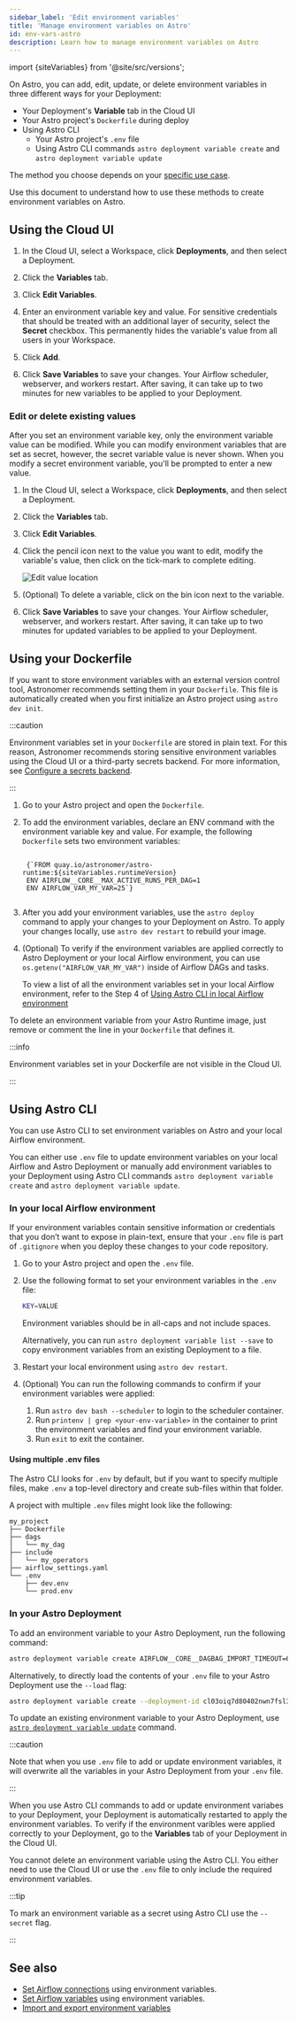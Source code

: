 ```yaml
---
sidebar_label: 'Edit environment variables'
title: 'Manage environment variables on Astro'
id: env-vars-astro
description: Learn how to manage environment variables on Astro
---
```


import {siteVariables} from '@site/src/versions';

On Astro, you can add, edit, update, or delete environment variables in three different ways for your Deployment:

- Your Deployment's **Variable** tab in the Cloud UI
- Your Astro project's `Dockerfile` during deploy
- Using Astro CLI
    - Your Astro project's `.env` file
    - Using Astro CLI commands `astro deployment variable create` and `astro deployment variable update`

The method you choose depends on your [specific use case](environment-variables.md#choose-the-strategy-to-manage-environment-variables). 

Use this document to understand how to use these methods to create environment variables on Astro.

## Using the Cloud UI

1. In the Cloud UI, select a Workspace, click **Deployments**, and then select a Deployment.

2. Click the **Variables** tab.

3. Click **Edit Variables**.

4. Enter an environment variable key and value. For sensitive credentials that should be treated with an additional layer of security, select the **Secret** checkbox. This permanently hides the variable's value from all users in your Workspace.

5. Click **Add**.

6. Click **Save Variables** to save your changes. Your Airflow scheduler, webserver, and workers restart. After saving, it can take up to two minutes for new variables to be applied to your Deployment.

### Edit or delete existing values

After you set an environment variable key, only the environment variable value can be modified. While you can modify environment variables that are set as secret, however, the secret variable value is never shown. When you modify a secret environment variable, you'll be prompted to enter a new value.

1. In the Cloud UI, select a Workspace, click **Deployments**, and then select a Deployment.

2. Click the **Variables** tab.

3. Click **Edit Variables**. 

4. Click the pencil icon next to the value you want to edit, modify the variable's value, then click on the tick-mark to complete editing.

    ![Edit value location](/img/docs/variable-pencil.png)

5. (Optional) To delete a variable, click on the bin icon next to the variable.

6. Click **Save Variables** to save your changes. Your Airflow scheduler, webserver, and workers restart. After saving, it can take up to two minutes for updated variables to be applied to your Deployment.

## Using your Dockerfile

If you want to store environment variables with an external version control tool, Astronomer recommends setting them in your `Dockerfile`. This file is automatically created when you first initialize an Astro project using `astro dev init`.

:::caution

Environment variables set in your `Dockerfile` are stored in plain text. For this reason, Astronomer recommends storing sensitive environment variables using the Cloud UI or a third-party secrets backend. For more information, see [Configure a secrets backend](secrets-backend.md).

:::

1. Go to your Astro project and open the `Dockerfile`.

2. To add the environment variables, declare an ENV command with the environment variable key and value. For example, the following `Dockerfile` sets two environment variables:

    <pre><code parentName="pre">
    {`FROM quay.io/astronomer/astro-runtime:${siteVariables.runtimeVersion}
    ENV AIRFLOW__CORE__MAX_ACTIVE_RUNS_PER_DAG=1
    ENV AIRFLOW_VAR_MY_VAR=25`}
    </code></pre>

3. After you add your environment variables, use the `astro deploy` command to apply your changes to your Deployment on Astro. To apply your changes locally, use `astro dev restart` to rebuild your image.

4. (Optional) To verify if the environment variables are applied correctly to Astro Deployment or your local Airflow environment, you can use `os.getenv("AIRFLOW_VAR_MY_VAR")` inside of Airflow DAGs and tasks.

    To view a list of all the environment variables set in your local Airflow environment, refer to the Step 4 of [Using Astro CLI in local Airflow environment](#in-your-local-airflow-environment)

To delete an environment variable from your Astro Runtime image, just remove or comment the line in your `Dockerfile` that defines it.

:::info

Environment variables set in your Dockerfile are not visible in the Cloud UI.

:::

## Using Astro CLI

You can use Astro CLI to set environment variables on Astro and your local Airflow environment. 

You can either use `.env` file to update environment variables on your local Airflow and Astro Deployment or manually add environment variables to your Deployment using Astro CLI commands `astro deployment variable create` and `astro deployment variable update`.


### In your local Airflow environment

If your environment variables contain sensitive information or credentials that you don’t want to expose in plain-text, ensure that your `.env` file is part of `.gitignore` when you deploy these changes to your code repository.

1. Go to your Astro project and open the `.env` file.

2. Use the following format to set your environment variables in the `.env` file:

    ```bash
    KEY=VALUE
    ```

    Environment variables should be in all-caps and not include spaces.

    Alternatively, you can run `astro deployment variable list --save` to copy environment variables from an existing Deployment to a file.

3. Restart your local environment using `astro dev restart`.

4. (Optional) You can run the following commands to confirm if your environment variables were applied:

    1. Run `astro dev bash --scheduler` to login to the scheduler container.
    2. Run `printenv | grep <your-env-variable>` in the container to print the environment variables and find your environment variable.
    3. Run `exit` to exit the container.

#### Using multiple .env files

The Astro CLI looks for `.env` by default, but if you want to specify multiple files, make `.env` a top-level directory and create sub-files within that folder.

A project with multiple `.env` files might look like the following:

```
my_project
├── Dockerfile
├── dags
│   └── my_dag
├── include
│   └── my_operators
├── airflow_settings.yaml
└── .env
    ├── dev.env
    └── prod.env
```

### In your Astro Deployment

To add an environment variable to your Astro Deployment, run the following command:

```bash
astro deployment variable create AIRFLOW__CORE__DAGBAG_IMPORT_TIMEOUT=60 ENVIRONMENT_TYPE=dev --deployment-id cl03oiq7d80402nwn7fsl3dmv
```

Alternatively, to directly load the contents of your `.env` file to your Astro Deployment use the `--load` flag:

```bash
astro deployment variable create --deployment-id cl03oiq7d80402nwn7fsl3dmv --load .env
```

To update an existing environment variable to your Astro Deployment, use [`astro deployment variable update`](cli/astro-deployment-airflow-variable-update.md) command.

:::caution

Note that when you use `.env` file to add or update environment variables, it will overwrite all the variables in your Astro Deployment from your `.env` file. 

:::

When you use Astro CLI commands to add or update environment variabes to your Deployment, your Deployment is automatically restarted to apply the environment variables. To verify if the environment varibles were applied correctly to your Deployment, go to the **Variables** tab of your Deployment in the Cloud UI. 

You cannot delete an environment variable using the Astro CLI. You either need to use the Cloud UI or use the `.env` file to only include the required environment variables.

:::tip

To mark an environment variable as a secret using Astro CLI use the `--secret` flag.

:::

## See also

- [Set Airflow connections](https://docs.astronomer.io/learn/connections#define-connections-with-environment-variables) using environment variables.
- [Set Airflow variables](http://localhost:3000/learn/airflow-variables#using-environment-variables) using environment variables.
- [Import and export environment variables](import-export-connections-variables.md#from-environment-variables)